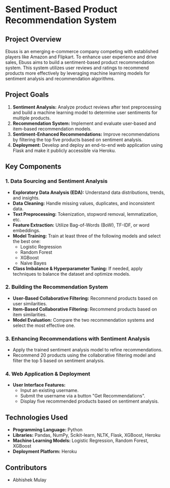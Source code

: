 # Sentiment-Based Product Recommendation System

## Project Overview
Ebuss is an emerging e-commerce company competing with established players like Amazon and Flipkart. To enhance user experience and drive sales, Ebuss aims to build a sentiment-based product recommendation system. This system utilizes user reviews and ratings to recommend products more effectively by leveraging machine learning models for sentiment analysis and recommendation algorithms.

## Project Goals
1. **Sentiment Analysis:** Analyze product reviews after text preprocessing and build a machine learning model to determine user sentiments for multiple products.
2. **Recommendation System:** Implement and evaluate user-based and item-based recommendation models.
3. **Sentiment-Enhanced Recommendations:** Improve recommendations by filtering the top five products based on sentiment analysis.
4. **Deployment:** Develop and deploy an end-to-end web application using Flask and make it publicly accessible via Heroku.

## Key Components
### 1. Data Sourcing and Sentiment Analysis
- **Exploratory Data Analysis (EDA):** Understand data distributions, trends, and insights.
- **Data Cleaning:** Handle missing values, duplicates, and inconsistent data.
- **Text Preprocessing:** Tokenization, stopword removal, lemmatization, etc.
- **Feature Extraction:** Utilize Bag-of-Words (BoW), TF-IDF, or word embeddings.
- **Model Training:** Train at least three of the following models and select the best one:
  - Logistic Regression
  - Random Forest
  - XGBoost
  - Naive Bayes
- **Class Imbalance & Hyperparameter Tuning:** If needed, apply techniques to balance the dataset and optimize models.

### 2. Building the Recommendation System
- **User-Based Collaborative Filtering:** Recommend products based on user similarities.
- **Item-Based Collaborative Filtering:** Recommend products based on item similarities.
- **Model Evaluation:** Compare the two recommendation systems and select the most effective one.

### 3. Enhancing Recommendations with Sentiment Analysis
- Apply the trained sentiment analysis model to refine recommendations.
- Recommend 20 products using the collaborative filtering model and filter the top 5 based on sentiment analysis.

### 4. Web Application & Deployment
- **User Interface Features:**
  - Input an existing username.
  - Submit the username via a button "Get Recommendations".
  - Display five recommended products based on sentiment analysis.

## Technologies Used
- **Programming Language:** Python
- **Libraries:** Pandas, NumPy, Scikit-learn, NLTK, Flask, XGBoost, Heroku
- **Machine Learning Models:** Logistic Regression, Random Forest, XGBoost
- **Deployment Platform:** Heroku

## Contributors
- Abhishek Mulay

